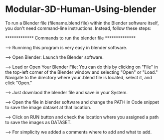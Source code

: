 # Modular-3D-Human-Using-blender


To run a Blender file (filename.blend file) within the Blender software itself, you don't need command-line instructions. Instead, follow these steps:

************* Commands to run the blender file **************

--> Runninng this program is very easy in blender software.

--> Open Blender: Launch the Blender software.

--> Load or Open Your Blender File: You can do this by clicking on "File" in the top-left corner of the Blender window and selecting "Open" or "Load." Navigate to the directory where your .blend file is located, select it, and click "Open."

--> Just downlaod the blender file and save in your System.

--> Open the file in blender software and change the PATH in Code snippet to save the image dataset at that location.

--> Click on RUN button and check the location where you assigned a path to save the images as DATASET.

--> For simplicity we added a comments where to add and what to add.
